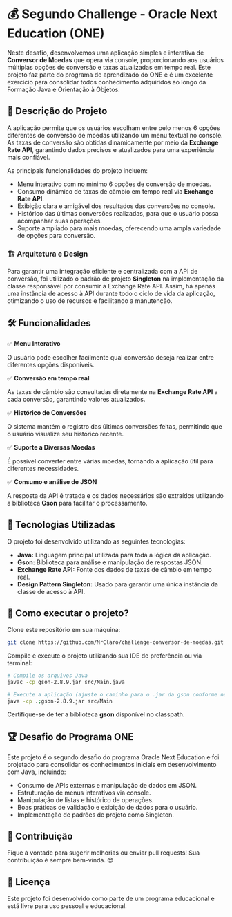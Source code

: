 # 💰 Segundo Challenge - Oracle Next Education (ONE)

Neste desafio, desenvolvemos uma aplicação simples e interativa de **Conversor de Moedas** que opera via console, proporcionando aos usuários múltiplas opções de conversão e taxas atualizadas em tempo real. Este projeto faz parte do programa de aprendizado do ONE e é um excelente exercício para consolidar todos conhecimento adquiridos ao longo da Formação Java e Orientação à Objetos.

## 📜 Descrição do Projeto

A aplicação permite que os usuários escolham entre pelo menos 6 opções diferentes de conversão de moedas utilizando um menu textual no console. As taxas de conversão são obtidas dinamicamente por meio da **Exchange Rate API**, garantindo dados precisos e atualizados para uma experiência mais confiável.

As principais funcionalidades do projeto incluem:

- Menu interativo com no mínimo 6 opções de conversão de moedas.
- Consumo dinâmico de taxas de câmbio em tempo real via **Exchange Rate API**.
- Exibição clara e amigável dos resultados das conversões no console.
- Histórico das últimas conversões realizadas, para que o usuário possa acompanhar suas operações.
- Suporte ampliado para mais moedas, oferecendo uma ampla variedade de opções para conversão.

### 🏗️ Arquitetura e Design
Para garantir uma integração eficiente e centralizada com a API de conversão, foi utilizado o padrão de projeto **Singleton** na implementação da classe responsável por consumir a Exchange Rate API. Assim, há apenas uma instância de acesso à API durante todo o ciclo de vida da aplicação, otimizando o uso de recursos e facilitando a manutenção.

## 🛠️ Funcionalidades

✅ **Menu Interativo**

O usuário pode escolher facilmente qual conversão deseja realizar entre diferentes opções disponíveis.

✅ **Conversão em tempo real**

As taxas de câmbio são consultadas diretamente na **Exchange Rate API** a cada conversão, garantindo valores atualizados.

✅ **Histórico de Conversões**

O sistema mantém o registro das últimas conversões feitas, permitindo que o usuário visualize seu histórico recente.

✅ **Suporte a Diversas Moedas**

É possível converter entre várias moedas, tornando a aplicação útil para diferentes necessidades.

✅ **Consumo e análise de JSON**

A resposta da API é tratada e os dados necessários são extraídos utilizando a biblioteca **Gson** para facilitar o processamento.

## 🚀 Tecnologias Utilizadas

O projeto foi desenvolvido utilizando as seguintes tecnologias:

- **Java:** Linguagem principal utilizada para toda a lógica da aplicação.
- **Gson:** Biblioteca para análise e manipulação de respostas JSON.
- **Exchange Rate API:** Fonte dos dados de taxas de câmbio em tempo real.
- **Design Pattern Singleton:** Usado para garantir uma única instância da classe de acesso à API.

## 🔧 Como executar o projeto?

Clone este repositório em sua máquina:

```bash
git clone https://github.com/MrClaro/challenge-conversor-de-moedas.git
```

Compile e execute o projeto utilizando sua IDE de preferência ou via terminal:

```bash
# Compile os arquivos Java
javac -cp gson-2.8.9.jar src/Main.java

# Execute a aplicação (ajuste o caminho para o .jar da gson conforme necessário)
java -cp .;gson-2.8.9.jar src/Main
```

Certifique-se de ter a biblioteca **gson** disponível no classpath.

## 🏆 Desafio do Programa ONE

Este projeto é o segundo desafio do programa Oracle Next Education e foi projetado para consolidar os conhecimentos iniciais em desenvolvimento com Java, incluindo:

- Consumo de APIs externas e manipulação de dados em JSON.
- Estruturação de menus interativos via console.
- Manipulação de listas e histórico de operações.
- Boas práticas de validação e exibição de dados para o usuário.
- Implementação de padrões de projeto como Singleton.

## 🤝 Contribuição

Fique à vontade para sugerir melhorias ou enviar pull requests! Sua contribuição é sempre bem-vinda. 😊

## 📄 Licença

Este projeto foi desenvolvido como parte de um programa educacional e está livre para uso pessoal e educacional.
